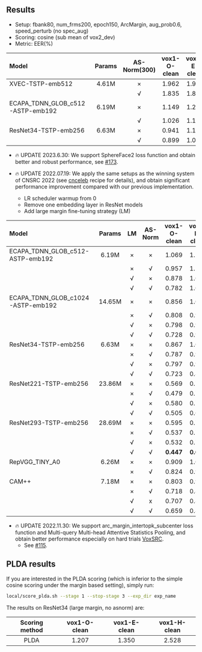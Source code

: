 ## Results

* Setup: fbank80, num_frms200, epoch150, ArcMargin, aug_prob0.6, speed_perturb (no spec_aug)
* Scoring: cosine (sub mean of vox2_dev)
* Metric: EER(%)

| Model | Params | AS-Norm(300) | vox1-O-clean | vox1-E-clean | vox1-H-clean |
|:------|:------:|:------------:|:------------:|:------------:|:------------:|
| XVEC-TSTP-emb512 | 4.61M | × | 1.962 | 1.918 | 3.389 |
|                  |       | √ | 1.835 | 1.822 | 3.110 |
| ECAPA_TDNN_GLOB_c512-ASTP-emb192 | 6.19M | × | 1.149 | 1.248 | 2.313 |
|                                  |       | √ | 1.026 | 1.154 | 2.089 |
| ResNet34-TSTP-emb256 | 6.63M | × | 0.941 | 1.114 | 2.026 |
|                      |       | √ | 0.899 | 1.064 | 1.856 |

* 🔥 UPDATE 2023.6.30: We support SphereFace2 loss function and obtain better and robust performance, see [#173](https://github.com/wenet-e2e/wespeaker/pull/173).

* 🔥 UPDATE 2022.07.19: We apply the same setups as the winning system of CNSRC 2022 (see [cnceleb](https://github.com/wenet-e2e/wespeaker/tree/master/examples/cnceleb/v2) recipe for details), and obtain significant performance improvement compared with our previous implementation.
    * LR scheduler warmup from 0
    * Remove one embedding layer in ResNet models
    * Add large margin fine-tuning strategy (LM)

| Model | Params | LM | AS-Norm | vox1-O-clean | vox1-E-clean | vox1-H-clean |
|:------|:------:|:--:|:-------:|:------------:|:------------:|:------------:|
| ECAPA_TDNN_GLOB_c512-ASTP-emb192  | 6.19M | × | × | 1.069 | 1.209 | 2.310 |
|                                   |       | × | √ | 0.957 | 1.128 | 2.105 |
|                                   |       | √ | × | 0.878 | 1.072 | 2.007 |
|                                   |       | √ | √ | 0.782 | 1.005 | 1.824 |
| ECAPA_TDNN_GLOB_c1024-ASTP-emb192 | 14.65M | × | × | 0.856 | 1.072 | 2.059 |
|                                   |        | × | √ | 0.808 | 0.990 | 1.874 |
|                                   |        | √ | × | 0.798 | 0.993 | 1.883 |
|                                   |        | √ | √ | 0.728 | 0.929 | 1.721 |
| ResNet34-TSTP-emb256 | 6.63M | × | × | 0.867 | 1.049 | 1.959 |
|                      |       | × | √ | 0.787 | 0.964 | 1.726 |
|                      |       | √ | × | 0.797 | 0.937 | 1.695 |
|                      |       | √ | √ | 0.723 | 0.867 | 1.532 |
| ResNet221-TSTP-emb256 | 23.86M | × | × | 0.569 | 0.774 | 1.464 |
|                      |       | × | √ | 0.479 | 0.707 | 1.290 |
|                      |       | √ | × | 0.580 | 0.729 | 1.351 |
|                      |       | √ | √ | 0.505 | 0.676 | 1.213 |
| ResNet293-TSTP-emb256 | 28.69M | × | × | 0.595 | 0.756 | 1.433 |
|                      |       | × | √ | 0.537 | 0.701 | 1.276 |
|                      |       | √ | × | 0.532 | 0.707 | 1.311 |
|                      |       | √ | √ | **0.447** | **0.657** | **1.183** |
| RepVGG_TINY_A0       | 6.26M | × | × | 0.909 | 1.034 | 1.943 |
|                      |       | × | √ | 0.824 | 0.953 | 1.709 |
| CAM++                | 7.18M | × | × | 0.803 | 0.932 | 1.860 |
|                      |       | × | √ | 0.718 | 0.879 | 1.735 |
|                      |       | √ | x | 0.707 | 0.845 | 1.664 |
|                      |       | √ | √ | 0.659 | 0.803 | 1.569 |


* 🔥 UPDATE 2022.11.30: We support arc_margin_intertopk_subcenter loss function and Multi-query Multi-head Attentive Statistics Pooling, and obtain better performance especially on hard trials [VoxSRC](https://www.robots.ox.ac.uk/~vgg/data/voxceleb/competition2021.html).
    * See [#115](https://github.com/wenet-e2e/wespeaker/pull/115).


## PLDA results
If you are interested in the PLDA scoring (which is inferior to the simple cosine scoring under the margin based setting), simply run:

```bash
local/score_plda.sh --stage 1 --stop-stage 3 --exp_dir exp_name
```

The results on ResNet34 (large margin, no asnorm) are:

| Scoring method | vox1-O-clean | vox1-E-clean | vox1-H-clean |
|:--------------:|:------------:|:------------:|:------------:|
|      PLDA      |    1.207     |    1.350     |    2.528     |
